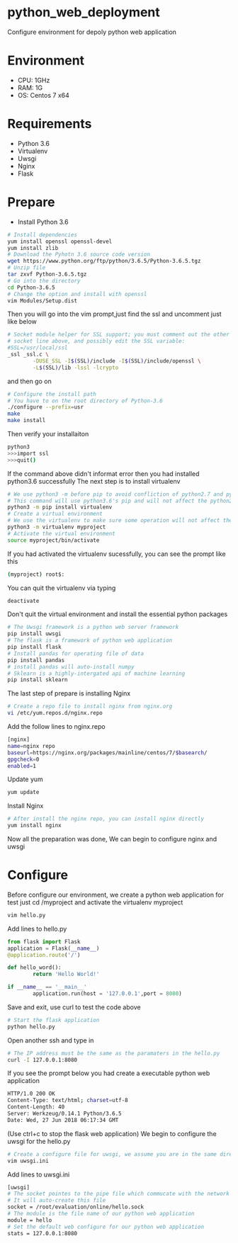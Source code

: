 # python_web_deployment
Configure environment for depoly python web application

# Environment
* CPU: 1GHz
* RAM: 1G
* OS:  Centos 7 x64
# Requirements
* Python 3.6
* Virtualenv
* Uwsgi
* Nginx
* Flask
# Prepare
* Install Python 3.6
```bash
# Install dependencies
yum install openssl openssl-devel
yum install zlib
# Download the Pyhotn 3.6 source code version
wget https://www.python.org/ftp/python/3.6.5/Python-3.6.5.tgz
# Unzip file
tar zxvf Python-3.6.5.tgz
# Go into the directory
cd Python-3.6.5
# Change the option and install with openssl
vim Modules/Setup.dist
```
Then you will go into the vim prompt,just find the ssl and uncomment just like below
```bash
# Socket module helper for SSL support; you must comment out the other
# socket line above, and possibly edit the SSL variable:
#SSL=/usr/local/ssl
_ssl _ssl.c \
        -DUSE_SSL -I$(SSL)/include -I$(SSL)/include/openssl \
        -L$(SSL)/lib -lssl -lcrypto
```
and then go on
```bash
# Configure the install path
# You have to on the root directory of Python-3.6
./configure --prefix=usr
make
make install
```
Then verify your installaiton
```bash
python3
>>>import ssl
>>>quit()
```
If the command above didn't informat error then you had installed python3.6 successfully
The next step is to install virtualenv
```bash
# We use python3 -m before pip to avoid confliction of python2.7 and python3.6
# This command will use python3.6's pip and will not affect the python2.7
python3 -m pip install virtualenv
# Create a virtual environment
# We use the virtualenv to make sure some operation will not affect the system's python
python3 -m virtualenv myproject
# Activate the virtual environment
source myproject/bin/activate
```
If you had activated the virtualenv sucessfully, you can see the prompt like this
```bash
(myproject) root$:
```
You can quit the virtualenv via typing
```bash
deactivate
```
Don't quit the virtual environment and install the essential python packages
```bash
# The Uwsgi framework is a python web server framework
pip install uwsgi
# The flask is a framework of python web application
pip install flask
# Install pandas for operating file of data
pip install pandas
# install pandas will auto-install numpy
# Sklearn is a highly-intergated api of machine learning
pip install sklearn
```
The last step of prepare is installing Nginx
```bash
# Create a repo file to install nginx from nginx.org
vi /etc/yum.repos.d/nginx.repo
```
Add the follow lines to nginx.repo
```bash
[nginx]
name=nginx repo
baseurl=https://nginx.org/packages/mainline/centos/7/$basearch/
gpgcheck=0
enabled=1
```
Update yum
```bash
yum update
```
Install Nginx
```bash
# After install the nginx repo, you can install nginx directly
yum install nginx
```
Now all the preparation was done, We can begin to configure nginx and uwsgi
# Configure
Before configure our environment, we create a python web application for test
just cd /myproject and activate the virtualenv myproject
```bash
vim hello.py
```
Add lines to hello.py
```python
from flask import Flask
application = Flask(__name__)
@application.route('/')

def hello_word():
        return 'Hello World!'

if __name__ == '__main__'
        application.run(host = '127.0.0.1',port = 8080)
```
Save and exit, use curl to test the code above
```bash
# Start the flask application
python hello.py
```
Open another ssh and type in
```bash
# The IP address must be the same as the paramaters in the hello.py
curl -I 127.0.0.1:8080
```
If you see the prompt below you had create a executable python web application
```bash
HTTP/1.0 200 OK
Content-Type: text/html; charset=utf-8
Content-Length: 40
Server: Werkzeug/0.14.1 Python/3.6.5
Date: Wed, 27 Jun 2018 06:17:34 GMT
```
(Use ctrl+c to stop the flask web application)
We begin to configure the uwsgi for the hello.py
```bash
# Create a configure file for uwsgi, we assume you are in the same directory as hello.py
vim uwsgi.ini
```
Add lines to uwsgi.ini
```bash
[uwsgi]
# The socket pointes to the pipe file which commucate with the network
# It will auto-create this file
socket = /root/evaluation/online/hello.sock
# The module is the file name of our python web application
module = hello
# Set the default web configure for our python web application
stats = 127.0.0.1:8080
```
